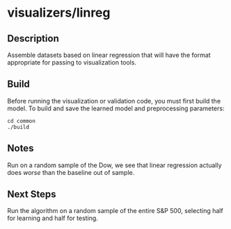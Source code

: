 visualizers/linreg
===
Description
---
Assemble datasets based on linear regression that
will have the format appropriate for passing to
visualization tools.

Build
---
Before running the visualization or validation code, you must
first build the model.
To build and save the learned model and preprocessing
parameters:

    cd common
    ./build

Notes
---
Run on a random sample of the Dow, we see that linear regression
actually does *worse* than the baseline out of sample.

Next Steps
---
Run the algorithm on a random sample of the entire S&P 500, selecting
half for learning and half for testing.
